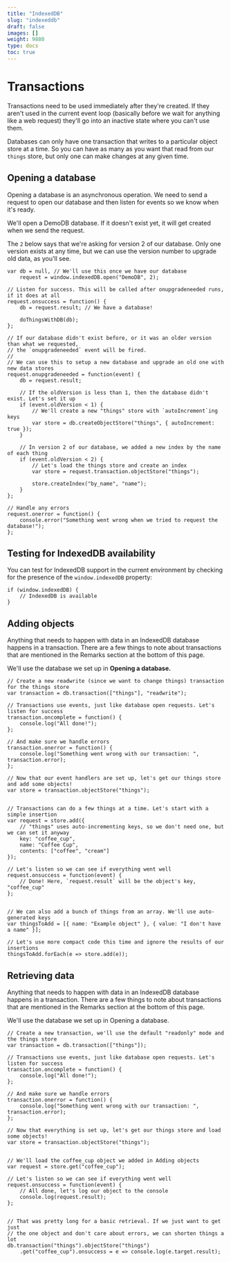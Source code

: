 ```yaml
---
title: "IndexedDB"
slug: "indexeddb"
draft: false
images: []
weight: 9880
type: docs
toc: true
---
```


# Transactions

Transactions need to be used immediately after they're created. If they aren't used in the current event loop (basically before we wait for anything like a web request) they'll go into an inactive state where you can't use them.

Databases can only have one transaction that writes to a particular object store at a time. So you can have as many as you want that read from our `things` store, but only one can make changes at any given time.

## Opening a database
Opening a database is an asynchronous operation. We need to send a request to open our database and then listen for events so we know when it's ready.

We'll open a DemoDB database. If it doesn't exist yet, it will get created when we send the request.

The `2` below says that we're asking for version 2 of our database. Only one version
exists at any time, but we can use the version number to upgrade old data, as you'll see.

    var db = null, // We'll use this once we have our database
        request = window.indexedDB.open("DemoDB", 2);

    // Listen for success. This will be called after onupgradeneeded runs, if it does at all
    request.onsuccess = function() {
        db = request.result; // We have a database!

        doThingsWithDB(db);
    };

    // If our database didn't exist before, or it was an older version than what we requested,
    // the `onupgradeneeded` event will be fired.
    // 
    // We can use this to setup a new database and upgrade an old one with new data stores
    request.onupgradeneeded = function(event) {
        db = request.result;

        // If the oldVersion is less than 1, then the database didn't exist. Let's set it up
        if (event.oldVersion < 1) {
            // We'll create a new "things" store with `autoIncrement`ing keys
            var store = db.createObjectStore("things", { autoIncrement: true });
        }

        // In version 2 of our database, we added a new index by the name of each thing
        if (event.oldVersion < 2) {
            // Let's load the things store and create an index
            var store = request.transaction.objectStore("things");

            store.createIndex("by_name", "name");
        }
    };

    // Handle any errors
    request.onerror = function() {
        console.error("Something went wrong when we tried to request the database!");
    };

## Testing for IndexedDB availability
You can test for IndexedDB support in the current environment by checking for the presence of the `window.indexedDB` property:

    if (window.indexedDB) {
        // IndexedDB is available
    }

## Adding objects
Anything that needs to happen with data in an IndexedDB database happens in a transaction. There are a few things to note about transactions that are mentioned in the Remarks section at the bottom of this page.

We'll use the database we set up in **Opening a database.**


    // Create a new readwrite (since we want to change things) transaction for the things store
    var transaction = db.transaction(["things"], "readwrite");

    // Transactions use events, just like database open requests. Let's listen for success
    transaction.oncomplete = function() {
        console.log("All done!");
    };

    // And make sure we handle errors
    transaction.onerror = function() {
        console.log("Something went wrong with our transaction: ", transaction.error);
    };

    // Now that our event handlers are set up, let's get our things store and add some objects!
    var store = transaction.objectStore("things");


    // Transactions can do a few things at a time. Let's start with a simple insertion
    var request = store.add({
        // "things" uses auto-incrementing keys, so we don't need one, but we can set it anyway
        key: "coffee_cup",
        name: "Coffee Cup",
        contents: ["coffee", "cream"]
    });

    // Let's listen so we can see if everything went well
    request.onsuccess = function(event) {
        // Done! Here, `request.result` will be the object's key, "coffee_cup"
    };


    // We can also add a bunch of things from an array. We'll use auto-generated keys
    var thingsToAdd = [{ name: "Example object" }, { value: "I don't have a name" }];

    // Let's use more compact code this time and ignore the results of our insertions
    thingsToAdd.forEach(e => store.add(e));

## Retrieving data
Anything that needs to happen with data in an IndexedDB database happens in a transaction. There are a few things to note about transactions that are mentioned in the Remarks section at the bottom of this page.

We'll use the database we set up in Opening a database.

    // Create a new transaction, we'll use the default "readonly" mode and the things store
    var transaction = db.transaction(["things"]);

    // Transactions use events, just like database open requests. Let's listen for success
    transaction.oncomplete = function() {
        console.log("All done!");
    };

    // And make sure we handle errors
    transaction.onerror = function() {
        console.log("Something went wrong with our transaction: ", transaction.error);
    };

    // Now that everything is set up, let's get our things store and load some objects!
    var store = transaction.objectStore("things");


    // We'll load the coffee_cup object we added in Adding objects
    var request = store.get("coffee_cup");

    // Let's listen so we can see if everything went well
    request.onsuccess = function(event) {
        // All done, let's log our object to the console
        console.log(request.result);
    };


    // That was pretty long for a basic retrieval. If we just want to get just
    // the one object and don't care about errors, we can shorten things a lot
    db.transaction("things").objectStore("things")
        .get("coffee_cup").onsuccess = e => console.log(e.target.result);


